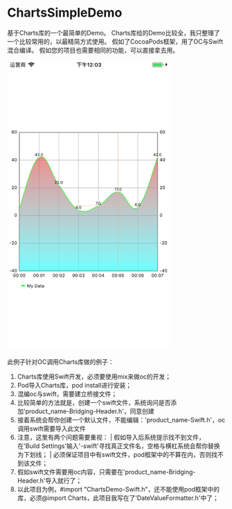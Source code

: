 # ChartsSimpleDemo

基于Charts库的一个最简单的Demo。
Charts库给的Demo比较全，我只整理了一个比较常用的，以最精简方式使用。
假如了CocoaPods框架，用了OC与Swift混合编译。
假如您的项目也需要相同的功能，可以直接拿去用。

<img src="https://github.com/laofa2012/ChartsSimpleDemo/blob/master/ReadMeResource/charts_simple_guide.png" width="375" alt="截图" />

此例子针对OC调用Charts库做的例子：
1. Charts库使用Swift开发，必须要使用mix来做oc的开发；
2. Pod导入Charts库，pod install进行安装；
3. 混编oc与swift，需要建立桥接文件；
4. 比较简单的方法就是，创建一个swift文件，系统询问是否添加'product_name-Bridging-Header.h'，同意创建
5. 接着系统会帮你创建一个默认文件，不能编辑：'product_name-Swift.h'，oc调用swift需要导入此文件
6. 注意，这里有两个问题需要重视：
    | 假如导入后系统提示找不到文件，在'Build Settings'输入'-swift'寻找真正文件名，空格与横杠系统会帮你替换为下划线；
    | 必须保证项目中有swift文件，pod框架中的不算在内，否则找不到该文件；
7. 假如swift文件需要用oc内容，只需要在'product_name-Bridging-Header.h'导入就行了；
8. 以此项目为例，#import "ChartsDemo-Swift.h"，还不能使用pod框架中的库，必须@import Charts，此项目我写在了'DateValueFormatter.h'中了；

